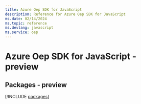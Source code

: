 ```yaml
---
title: Azure Oep SDK for JavaScript
description: Reference for Azure Oep SDK for JavaScript
ms.date: 02/14/2024
ms.topic: reference
ms.devlang: javascript
ms.service: oep
---
```

# Azure Oep SDK for JavaScript - preview
## Packages - preview
[!INCLUDE [packages](oep-index.md)]
